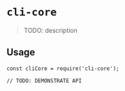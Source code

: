 # `cli-core`

> TODO: description

## Usage

```
const cliCore = require('cli-core');

// TODO: DEMONSTRATE API
```
